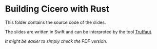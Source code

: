 # Building Cicero with Rust

This folder contains the source code of the slides.

The slides are written in Swift and can be interpreted by the tool [Truffaut](https://github.com/Codezerker/Truffaut).

_It might be easier to simply check the PDF version._
